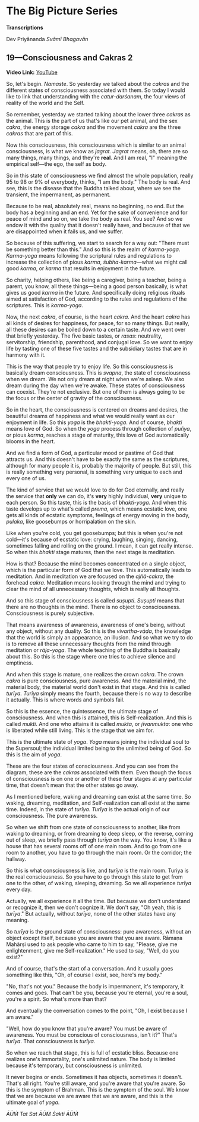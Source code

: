 # The Big Picture Series

**Transcriptions**

Dev Priyānanda *Svāmī* *Bhagavān*

## 19—Consciousness and Cakras 2

**Video Link:** [YouTube](https://www.youtube.com/watch?v=ZqcUIZJ5u8Y)

So, let's begin. *Namaste*. So yesterday we talked about the *cakras* and the different states of consciousness associated with them. So today I would like to link that understanding with the *catur-darśanam*, the four views of reality of the world and the Self. 

So remember, yesterday we started talking about the lower three *cakras* as the animal. This is the part of us that's like our pet animal, and the sex *cakra*, the energy storage *cakra* and the movement *cakra* are the three *cakras* that are part of this.

Now this consciousness, this consciousness which is similar to an animal consciousness, is what we know as *jagrat. Jagrat* means, oh, there are so many things, many things, and they're **real**. And I am real, "I" meaning the empirical self—the ego, the self as body.

So in this state of consciousness we find almost the whole population, really 95 to 98 or 9% of everybody, thinks, "I am the body." The body is real. And see, this is the disease that the Buddha talked about, where we see the transient, the impermanent, as permanent.

Because to be real, absolutely real, means no beginning, no end. But the body has a beginning and an end. Yet for the sake of convenience and for peace of mind and so on, we take the body as real. You see? And so we endow it with the quality that it doesn't really have, and because of that we are disappointed when it fails us, and we suffer. 

So because of this suffering, we start to search for a way out: "There must be something better than this." And so this is the realm of *karma-yoga*. *Karma-yoga* means following the scriptural rules and regulations to increase the collection of pious *karma*, *śubha-karma*—what we might call good *karma*, or *karma* that results in enjoyment in the future.

So charity, helping others, like being a caregiver, being a teacher, being a parent, you know, all these things—being a good person basically, is what gives us good *karma* in the future. And specifically doing religious rituals aimed at satisfaction of God, according to the rules and regulations of the scriptures. This is *karma-yoga*.

Now, the next *cakra*, of course, is the heart *cakra*. And the heart *cakra* has all kinds of desires for happiness, for peace, for so many things. But really, all these desires can be boiled down to a certain taste. And we went over that briefly yesterday. The five basic tastes, or *rasas*: neutrality, servitorship, friendship, parenthood, and conjugal love. So we want to enjoy life by tasting one of these five tastes and the subsidiary tastes that are in harmony with it.

This is the way that people try to enjoy life. So this consciousness is basically dream consciousness. This is *svapna*, the state of consciousness when we dream. We not only dream at night when we're asleep. We also dream during the day when we're awake. These states of consciousness can coexist. They're not exclusive. But one of them is always going to be the focus or the center of gravity of the consciousness. 

So in the heart, the consciousness is centered on dreams and desires, the beautiful dreams of happiness and what we would really want as our enjoyment in life. So this *yoga* is the *bhakti-yoga*. And of course, *bhakti* means love of God. So when the *yoga* process through collection of *puñya*, or pious *karma*, reaches a stage of maturity, this love of God automatically blooms in the heart.

And we find a form of God, a particular mood or pastime of God that attracts us. And this doesn't have to be exactly the same as the scriptures, although for many people it is, probably the majority of people. But still, this is really something very personal, is something very unique to each and every one of us.

The kind of service that we would love to do for God eternally, and really the service that **only** we can do, it's **very** highly individual, **very** unique to each person. So this taste, this is the basis of *bhakti-yoga*. And when this taste develops up to what's called *prema*, which means ecstatic love, one gets all kinds of ecstatic symptoms, feelings of energy moving in the body, *pulaka*, like goosebumps or horripalation on the skin.

Like when you're cold, you get goosebumps; but this is when you're not cold—it's because of ecstatic love: crying, laughing, singing, dancing, sometimes falling and rolling on the ground. I mean, it can get really intense. So when this *bhakti* stage matures, then the next stage is meditation.

How is that? Because the mind becomes concentrated on a single object, which is the particular form of God that we love. This automatically leads to meditation. And in meditation we are focused on the *ajñā-cakra*, the forehead *cakra*. Meditation means looking through the mind and trying to clear the mind of all unnecessary thoughts, which is really all thoughts. 

And so this stage of consciousness is called *suṣupti*. *Suṣupti* means that there are no thoughts in the mind. There is no object to consciousness. Consciousness is purely subjective.

That means awareness of awareness, awareness of one's being, without any object, without any duality. So this is the *vivartha-vāda*, the knowledge that the world is simply an appearance, an illusion. And so what we try to do is to remove all these unnecessary thoughts from the mind through meditation or *rāja-yoga*. The whole teaching of the Buddha is basically about this. So this is the stage where one tries to achieve silence and emptiness. 

And when this stage is mature, one realizes the crown *cakra*. The crown *cakra* is pure consciousness, pure awareness. And the material mind, the material body, the material world don't exist in that stage. And this is called *turīya. Turīya* simply means the fourth, because there is no way to describe it actually. This is where words and symbols fail. 

So this is the essence, the quintessence, the ultimate stage of consciousness. And when this is attained, this is Self-realization. And this is called *mukti*. And one who attains it is called *mukta*, or *jīvanmukta*: one who is liberated while still living. This is the stage that we aim for. 

This is the ultimate state of *yoga*. *Yoga* means joining the individual soul to the Supersoul; the individual limited being to the unlimited being of God. So this is the aim of *yoga*.

These are the four states of consciousness. And you can see from the diagram, these are the *cakras* associated with them. Even though the focus of consciousness is on one or another of these four stages at any particular time, that doesn't mean that the other states go away.

As I mentioned before, waking and dreaming can exist at the same time. So waking, dreaming, meditation, and Self-realization can all exist at the same time. Indeed, in the state of *turīya*. *Turīya* is the actual origin of our consciousness. The pure awareness. 

So when we shift from one state of consciousness to another, like from waking to dreaming, or from dreaming to deep sleep, or the reverse, coming out of sleep, we briefly pass through *turīya* on the way. You know, it's like a house that has several rooms off of one main room. And to go from one room to another, you have to go through the main room. Or the corridor; the hallway. 

So this is what consciousness is like, and *turīya* is the main room. Turiya is the real consciousness. So you have to go through this state to get from one to the other, of waking, sleeping, dreaming. So we all experience *turīya* every day. 

Actually, we all experience it all the time. But because we don't understand or recognize it, then we don't cognize it. We don't say, "Oh yeah, this is *turīya*." But actually, without *turīya*, none of the other states have any meaning.

So *turīya* is the ground state of consciousness: pure awareness, without an object except itself, because you are aware that you are aware. Rāmaṇa Mahārṣi used to ask people who came to him to say, "Please, give me enlightenment, give me Self-realization." He used to say, "Well, do you exist?"

And of course, that's the start of a conversation. And it usually goes something like this, "Oh, of course I exist, see, here's my body." 

"No, that's not you." Because the body is impermanent, it's temporary, it comes and goes. That can't be you, because you're eternal, you're a soul, you're a spirit. So what's more than that?

And eventually the conversation comes to the point, "Oh, I exist because I am aware." 

"Well, how do you know that you're aware? You must be aware of awareness. You must be conscious of consciousness, isn't it?" That's *turīya*. That consciousness is *turīya*.

So when we reach that stage, this is full of ecstatic bliss. Because one realizes one's immortality, one's unlimited nature. The body is limited because it's temporary, but consciousness is unlimited.

It never begins or ends. Sometimes it has objects, sometimes it doesn't. That's all right. You're still aware, and you're aware that you're aware. So this is the symptom of Brahman. This is the symptom of the soul. We know that we are because we are aware that we are aware, and this is the ultimate goal of *yoga*. 

*ĀŪṀ Tat Sat ĀŪṀ Śakti ĀŪṀ*